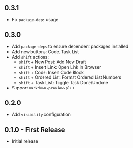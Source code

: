 ## 0.3.1

- Fix `package-deps` usage

## 0.3.0

- Add `package-deps` to ensure dependent packages installed
- Add new buttons: Code, Task List
- Add `shift` actions:
  - `shift` + New Post: Add New Draft
  - `shift` + Insert Link: Open Link in Browser
  - `shift` + Code: Insert Code Block
  - `shift` + Ordered List: Format Ordered List Numbers
  - `shift` + Task List: Toggle Task Done/Undone
- Support `markdown-preview-plus`

## 0.2.0

* Add `visibility` configuration

## 0.1.0 - First Release

* Initial release
